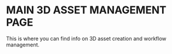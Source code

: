 # MAIN 3D ASSET MANAGEMENT PAGE

This is where you can find info on 3D asset creation and workflow management.
